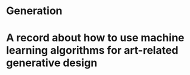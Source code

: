 # Generation
# A record about how to use machine learning algorithms for art-related generative design
